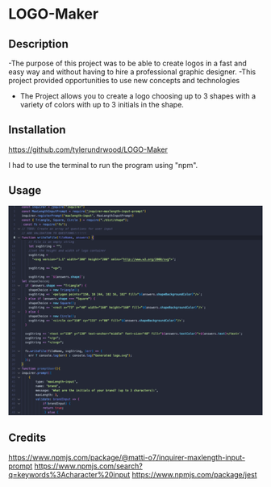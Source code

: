 # LOGO-Maker

## Description

-The purpose of this project was to be able to create logos in a fast and easy way and without having to hire a professional graphic designer.
-This project provided opportunities to use new concepts and technologies
- The Project allows you to create a logo choosing up to 3 shapes with a variety of colors with up to 3 initials in the shape.

## Installation 

https://github.com/tylerundrwood/LOGO-Maker

I had to use the terminal to run the program using "npm".

## Usage

![alt text](./img/Screenshot%202023-06-28%20at%206.33.38%20PM.png)

## Credits

https://www.npmjs.com/package/@matti-o7/inquirer-maxlength-input-prompt
https://www.npmjs.com/search?q=keywords%3Acharacter%20input
https://www.npmjs.com/package/jest
